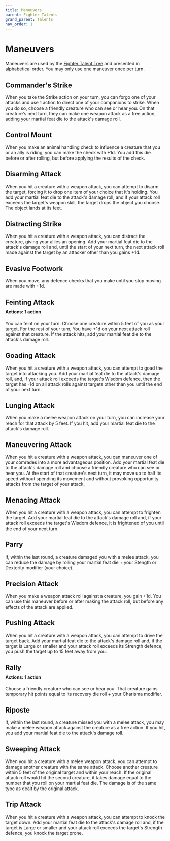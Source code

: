 ```yaml
---
title: Maneuvers
parent: Fighter Talents
grand_parent: Talents
nav_order: 1
---
```


# Maneuvers
Maneuvers are used by the [Fighter Talent Tree](https://stormchaserroleplaying.com/stormchaserRPG/Talents/Fighter) and presented in alphabetical order. You may only use one maneuver once per turn.

## Commander's Strike
When you take the Strike action on your turn, you can forgo one of your attacks and use 1 action to direct one of your companions to strike. When you do so, choose a friendly creature who can see or hear you. On that creature's next turn, they can make one weapon attack as a free action, adding your martial feat die to the attack's damage roll.

## Control Mount
When you make an animal handling check to influence a creature that you or an ally is riding, you can make the check with +1d. You add this die before or after rolling, but before applying the results of the check.

## Disarming Attack
When you hit a creature with a weapon attack, you can attempt to disarm the target, forcing it to drop one item of your choice that it's holding. You add your martial feat die to the attack's damage roll, and if your attack roll exceeds the target's weapon skill, the target drops the object you choose. The object lands at its feet.

## Distracting Strike
When you hit a creature with a weapon attack, you can distract the creature, giving your allies an opening. Add your martial feat die to the attack's damage roll and, until the start of your next turn, the next attack roll made against the target by an attacker other than you gains +1d.

## Evasive Footwork
When you move, any defence checks that you make until you stop moving are made with +1d.

## Feinting Attack

<div style="margin-top:-10px;"></div>

#### **Actions:** 1 action
You can feint on your turn. Choose one creature within 5 feet of you as your target. For the rest of your turn, You have +1d on your next attack roll against that creature. If the attack hits, add your martial feat die to the attack's damage roll.

## Goading Attack
When you hit a creature with a weapon attack, you can attempt to goad the target into attacking you. Add your martial feat die to the attack's damage roll, and, if your attack roll exceeds the target's Wisdom defence, then the target has -1d on all attack rolls against targets other than you until the end of your next turn.

## Lunging Attack
When you make a melee weapon attack on your turn, you can increase your reach for that attack by 5 feet. If you hit, add your martial feat die to the attack's damage roll.

## Maneuvering Attack
When you hit a creature with a weapon attack, you can maneuver one of your comrades into a more advantageous position. Add your martial feat die to the attack's damage roll and choose a friendly creature who can see or hear you. At the start of that creature's next turn, it may move up to half its speed without spending its movement and without provoking opportunity attacks from the target of your attack.

## Menacing Attack
When you hit a creature with a weapon attack, you can attempt to frighten the target. Add your martial feat die to the attack's damage roll and, if your attack roll exceeds the target's Wisdom defence, it is frightened of you until the end of your next turn.

## Parry
If, within the last round, a creature damaged you with a melee attack, you can reduce the damage by rolling your martial feat die + your Stength or Dexterity modifier (your choice).

## Precision Attack
When you make a weapon attack roll against a creature, you gain +1d. You can use this maneuver before or after making the attack roll, but before any effects of the attack are applied.

## Pushing Attack
When you hit a creature with a weapon attack, you can attempt to drive the target back. Add your martial feat die to the attack's damage roll and, if the target is Large or smaller and your attack roll exceeds its Strength defence, you push the target up to 15 feet away from you.

## Rally

<div style="margin-top:-10px;"></div>

#### **Actions:** 1 action
Choose a friendly creature who can see or hear you. That creature gains temporary hit points equal to its recovery die roll + your Charisma modifier.

## Riposte
If, within the last round, a creature missed you with a melee attack, you may make a melee weapon attack against the creature as a free action. If you hit, you add your martial feat die to the attack's damage roll.

## Sweeping Attack
When you hit a creature with a melee weapon attack, you can attempt to damage another creature with the same attack. Choose another creature within 5 feet of the original target and within your reach. If the original attack roll would hit the second creature, it takes damage equal to the number that you roll on your martial feat die. The damage is of the same type as dealt by the original attack.

## Trip Attack
When you hit a creature with a weapon attack, you can attempt to knock the target down. Add your martial feat die to the attack's damage roll and, if the target is Large or smaller and your attack roll exceeds the target's Strength defence, you knock the target prone.
